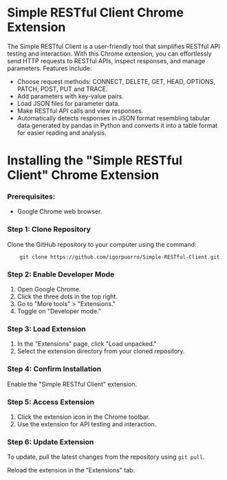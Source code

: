 Simple RESTful Client Chrome Extension
======================================

The Simple RESTful Client is a user-friendly tool that simplifies RESTful API testing and interaction. With this Chrome extension, you can effortlessly send HTTP requests to RESTful APIs, inspect responses, and manage parameters. Features include:

*   Choose request methods: CONNECT, DELETE, GET, HEAD, OPTIONS, PATCH, POST, PUT and TRACE.
*   Add parameters with key-value pairs.
*   Load JSON files for parameter data.
*   Make RESTful API calls and view responses.
*   Automatically detects responses in JSON format resembling tabular data generated by pandas in Python and converts it into a table format for easier reading and analysis.

Installing the "Simple RESTful Client" Chrome Extension
=======================================================

### Prerequisites:

*   Google Chrome web browser.

### Step 1: Clone Repository

Clone the GitHub repository to your computer using the command:

```
    git clone https://github.com/igorpuorro/Simple-RESTful-Client.git
```

### Step 2: Enable Developer Mode

1.  Open Google Chrome.
2.  Click the three dots in the top right.
3.  Go to "More tools" > "Extensions."
4.  Toggle on "Developer mode."

### Step 3: Load Extension

1.  In the "Extensions" page, click "Load unpacked."
2.  Select the extension directory from your cloned repository.

### Step 4: Confirm Installation

Enable the "Simple RESTful Client" extension.

### Step 5: Access Extension

1.  Click the extension icon in the Chrome toolbar.
2.  Use the extension for API testing and interaction.

### Step 6: Update Extension

To update, pull the latest changes from the repository using `git pull`.

Reload the extension in the "Extensions" tab.
